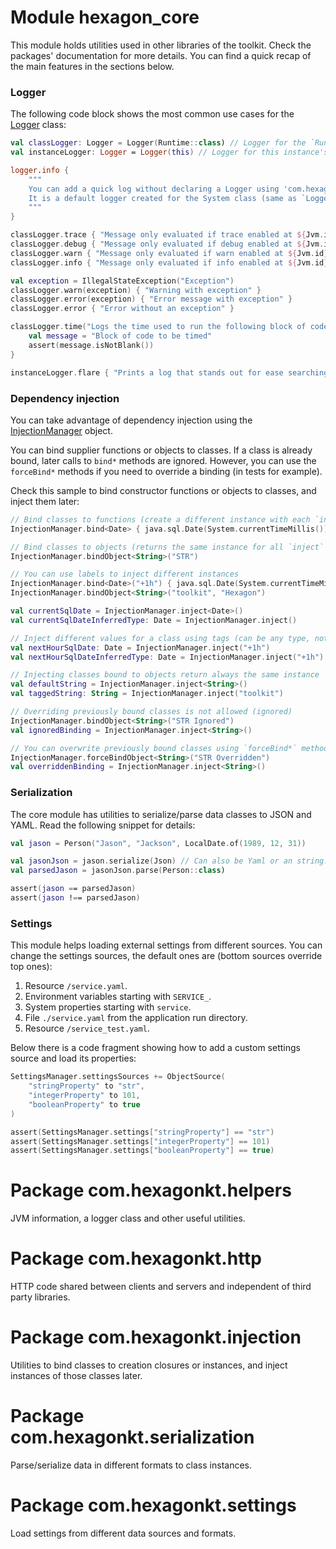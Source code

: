 
# Module hexagon_core

This module holds utilities used in other libraries of the toolkit. Check the packages'
documentation for more details. You can find a quick recap of the main features in the sections
below.

### Logger

The following code block shows the most common use cases for the [Logger] class:

```kotlin
val classLogger: Logger = Logger(Runtime::class) // Logger for the `Runtime` class
val instanceLogger: Logger = Logger(this) // Logger for this instance's class

logger.info {
    """
    You can add a quick log without declaring a Logger using 'com.hexagonkt.helpers.logger'.
    It is a default logger created for the System class (same as `Logger(System::class)`).
    """
}

classLogger.trace { "Message only evaluated if trace enabled at ${Jvm.id}" }
classLogger.debug { "Message only evaluated if debug enabled at ${Jvm.id}" }
classLogger.warn { "Message only evaluated if warn enabled at ${Jvm.id}" }
classLogger.info { "Message only evaluated if info enabled at ${Jvm.id}" }

val exception = IllegalStateException("Exception")
classLogger.warn(exception) { "Warning with exception" }
classLogger.error(exception) { "Error message with exception" }
classLogger.error { "Error without an exception" }

classLogger.time("Logs the time used to run the following block of code") {
    val message = "Block of code to be timed"
    assert(message.isNotBlank())
}

instanceLogger.flare { "Prints a log that stands out for ease searching" }
```

[Logger]: com.hexagonkt.helpers/-logger/index.md

### Dependency injection

You can take advantage of dependency injection using the [InjectionManager] object.

You can bind supplier functions or objects to classes. If a class is already bound, later calls to
`bind*` methods are ignored. However, you can use the `forceBind*` methods if you need to override
a binding (in tests for example).

Check this sample to bind constructor functions or objects to classes, and inject them later:

```kotlin
// Bind classes to functions (create a different instance with each `inject` call)
InjectionManager.bind<Date> { java.sql.Date(System.currentTimeMillis()) }

// Bind classes to objects (returns the same instance for all `inject` calls)
InjectionManager.bindObject<String>("STR")

// You can use labels to inject different instances
InjectionManager.bind<Date>("+1h") { java.sql.Date(System.currentTimeMillis() + 3_600_000) }
InjectionManager.bindObject<String>("toolkit", "Hexagon")

val currentSqlDate = InjectionManager.inject<Date>()
val currentSqlDateInferredType: Date = InjectionManager.inject()

// Inject different values for a class using tags (can be any type, not only string)
val nextHourSqlDate: Date = InjectionManager.inject("+1h")
val nextHourSqlDateInferredType: Date = InjectionManager.inject("+1h")

// Injecting classes bound to objects return always the same instance
val defaultString = InjectionManager.inject<String>()
val taggedString: String = InjectionManager.inject("toolkit")

// Overriding previously bound classes is not allowed (ignored)
InjectionManager.bindObject<String>("STR Ignored")
val ignoredBinding = InjectionManager.inject<String>()

// You can overwrite previously bound classes using `forceBind*` methods
InjectionManager.forceBindObject<String>("STR Overridden")
val overriddenBinding = InjectionManager.inject<String>()
```

[InjectionManager]: com.hexagonkt.injection/-injection-manager/index.md

### Serialization

The core module has utilities to serialize/parse data classes to JSON and YAML. Read the following
snippet for details:

```kotlin
val jason = Person("Jason", "Jackson", LocalDate.of(1989, 12, 31))

val jasonJson = jason.serialize(Json) // Can also be Yaml or an string: "application/json"
val parsedJason = jasonJson.parse(Person::class)

assert(jason == parsedJason)
assert(jason !== parsedJason)
```

### Settings

This module helps loading external settings from different sources. You can change the settings
sources, the default ones are (bottom sources override top ones):

1. Resource `/service.yaml`.
2. Environment variables starting with `SERVICE_`.
3. System properties starting with `service`.
4. File `./service.yaml` from the application run directory.
5. Resource `/service_test.yaml`.

Below there is a code fragment showing how to add a custom settings source and load its properties:

```kotlin
SettingsManager.settingsSources += ObjectSource(
    "stringProperty" to "str",
    "integerProperty" to 101,
    "booleanProperty" to true
)

assert(SettingsManager.settings["stringProperty"] == "str")
assert(SettingsManager.settings["integerProperty"] == 101)
assert(SettingsManager.settings["booleanProperty"] == true)
```

# Package com.hexagonkt.helpers

JVM information, a logger class and other useful utilities.

# Package com.hexagonkt.http

HTTP code shared between clients and servers and independent of third party libraries.

# Package com.hexagonkt.injection

Utilities to bind classes to creation closures or instances, and inject instances of those classes
later.

# Package com.hexagonkt.serialization

Parse/serialize data in different formats to class instances.

# Package com.hexagonkt.settings

Load settings from different data sources and formats.

